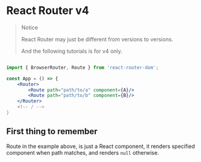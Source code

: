 React Router v4
===============

> Notice
> 
> React Router may just be different from versions to versions.
> 
> And the following tutorials is for v4 only.


```jsx

import { BrowserRouter, Route } from 'react-router-dom';

const App = () => {
    <Router>
        <Route path="path/to/a" component={A}/>
        <Route path="path/to/b" component={B}/>
    </Router>
    <!-- / -->
}
```

First thing to remember
-----------------------

Route in the example above, is just a React component, it renders specified component when path matches, and renders `null` otherwise.


